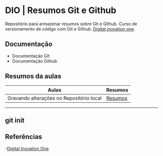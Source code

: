 # DIO | Resumos Git e Github

Repositório para armazenar resumos sobre Git e Github.
Curso de versionamento de código com Git e Github.
[Digital inovation one](https://www.dio.me).

## Documentação 
- Documentação Git
- Documentação Github

## Resumos da aulas

|Aulas | Resumos |
|------|---------|
|Gravando alterações no Repositório local | [Resumos]()|
---
git init
---

## Referências
-[Digital Inovation One]().